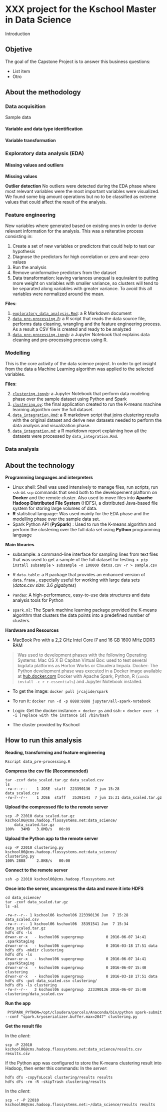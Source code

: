 XXX project for the Kschool Master in Data Science
===================

Introduction

## Objetive ##
The goal of the Capstone Project is to answer this business questions:

 - List item
 - Otro
## About the methodology ##

### Data acquisition

Sample data
####  Variable and data type identification
#### Variable transformation

### Exploratory data analysis (EDA)

#### Missing values and outliers
**Missing values**

**Outlier detection**
No outliers were detected during the EDA phase where most relevant variables were the most important variables were visualized. We found some big amount operations but no to be classified as extreme values that could affect the result of the analysis. 

### Feature engineering
New variables where generated based on existing ones in order to derive relevant information for the analysis.
This was a reiterative process consisting in:

 1. Create a set of new variables or predictors that could help to test our hypothesis
 2. Diagnose the predictors for high correlation or zero and near-zero values
 3. Run the analysis
 4. Remove uninformative predictors from the dataset
 5. Data transformation: leaving variances unequal is equivalent to putting more weight on variables with smaller variance, so clusters will tend to be separated along variables with greater variance. To avoid this all variables were normalized around the mean.

**Files**:

 1. [`exploratory_data_analysis.Rmd`](www.es.es "sdsd"): a R Markdown document
 2. [`data_pre-processing.R`](www.es.es "sdsd"): a R script that reads the data source file, performs data cleaning, wrangling and the feature engineering process. As a result a CSV file is created and ready to be analyzed
 3. [`data_pre-processing.ipnyb`](www.es.es "sdsd"): a Jupyter Notebook that explains data cleaning and pre-processing process using R. 

### Modelling

This is the core activity of the data science project. In order to get insight from the data a Machine Learning algorithm was applied to the selected variables.

**Files**:

 2. [`clustering.ipnyb`](www.es.es "sdsd"): a Jupyter Notebook that perform data modeling phase over the sample dataset using Python and Spark
 2.  [`clustering.py`](www.es.es "sdsd"): the final application created to run the K-means machine learning algorithm over the full dataset.
 3. [`data_integration.Rmd`](www.es.es "sdsd"): a R markdown script that joins clustering results with the original dataset and derive new datasets needed to perform the data analysis and visualization phase.
 4. [`data_integration.md`](www.es.es "sdsd"): a R markdown report explaining how all the datasets were processed by `data_integration.Rmd`.

### Data analysis

## About the technology ##
**Programming languages and interpreters**

 - Linux shell: Shell was used intensively to manage files, run scripts, run `ssh` os `scp` commands that send both to the developement plaftorm on **Docker** and the remote cluster. Also used to move files into **Apache Hadoop Distributed File System** (HDFS), a distributed Java-based file system for storing large volumes of data.
 - **R** statistical language: Was used mainly for the EDA phase and the modelling phase over the sample data set.
 - Spark Python API (**PySpark**) : Used to run the K-means algorithm and perform the clustering over the full data set using **Python** programming language 


**Main libraries**

 - subsample: a command-line interface for sampling lines from text files that was used to get a sample of the full dataset for testing. 
 `> pip install subsample`
 `> subsample -n 100000 datos.csv -r > sample.csv`
 
 - R `data.table`:  a R package that provides an enhanced version of `data.frame` , especially useful for working with large data sets (*datos.csv size:  3.6 gigabytes*) 
 - `Pandas`: A high-performance, easy-to-use data structures and data analysis tools for Python
 - `spark.ml`: The Spark machine learning package provided the K-means algorithm that clusters the data points into a predefined number of clusters.

**Hardware and Resources**

 - MacBook Pro with a 2,2 GHz Intel Core i7 and 16 GB 1600 MHz DDR3 RAM

> Was used to development phases with the following Operating Systems: 
> Mac OS X El Capitan
> Virtual Box: used to test several bigdata platforms as Horton Works or Cloudera Impala. 
> Docker: The Python development phase was executed in a Docker image available at [hub.docker.com](https://hub.docker.com/r/jrcajide/spark/ "hub.docker.com") Docker with Apache Spark, Python, R (`conda install -c r r-essentials`) and Jupyter Notebook installed. 

 - To get the image: `docker pull jrcajide/spark` 
 - To  run it: `docker run -d -p 8888:8888 jupyter/all-spark-notebook`
 - Login: Get the docker instance: `> docker ps` and ssh: `> docker exec -t -i [replace with the instance id] /bin/bash`


 - The cluster provided by Kschool

## How to run this analysis

**Reading, transforming and feature engineering**

    Rscript data_pre-processing.R 

**Compress the csv file (Recommended)**
    
    tar -zcvf data_scaled.tar.gz data_scaled.csv
    ls
    -rw-r--r--    1 JOSE  staff  223390136  7 jun 15:28
    data_scaled.csv
    -rw-r--r--    1 JOSE  staff   35391541  7 jun 15:31 data_scaled.tar.gz
**Upload the compressed file to the remote server**

    scp -P 22010 data_scaled.tar.gz kschool06@cms.hadoop.flossystems.net:data_science/
        data_scaled.tar.gz                                                                    100%   34MB   3.8MB/s   00:09  
**Upload the Python app to the remote server**

    scp -P 22010 clustering.py kschool06@cms.hadoop.flossystems.net:data_science/
    clustering.py                                                                         100% 2888     2.8KB/s   00:00   
**Connect to the remote server**

    ssh -p 22010 kschool06@cms.hadoop.flossystems.net

**Once into the server, uncompress the data and move it into HDFS**

    cd data_science/
    tar -zxvf data_scaled.tar.gz 
    ls -al
    
    -rw-r--r-- 1 kschool06 kschool06 223390136 Jun  7 15:28 data_scaled.csv
    -rw-r--r-- 1 kschool06 kschool06  35391541 Jun  7 15:34 data_scaled.tar.gz
    hdfs dfs -ls
    drwxr-xr-x   - kschool06 supergroup          0 2016-06-07 14:41 .sparkStaging
    drwxr-xr-x   - kschool06 supergroup          0 2016-03-18 17:51 data
    hdfs dfs -mkdir clustering
    hdfs dfs -ls
    drwxr-xr-x   - kschool06 supergroup          0 2016-06-07 14:41 .sparkStaging
    drwxr-xr-x   - kschool06 supergroup          0 2016-06-07 15:40 clustering
    drwxr-xr-x   - kschool06 supergroup          0 2016-03-18 17:51 data
    hdfs dfs -put data_scaled.csv clustering/
    hdfs dfs -ls clustering
    -rw-r--r--   3 kschool06 supergroup  223390136 2016-06-07 15:40 clustering/data_scaled.csv

**Run the app**

     PYSPARK_PYTHON=/opt/cloudera/parcels/Anaconda/bin/python spark-submit --conf "spark.kryoserializer.buffer.max=2047" clustering.py    

**Get the result file**

In the *client*:

    scp -P 22010 kschool06@cms.hadoop.flossystems.net:data_science/results.csv results.csv

If the Python app was configured to store the K-means clustering result into Hadoop, then enter this commands:
In the *server*:

    hdfs dfs -copyToLocal clustering/results results
    hdfs dfs -rm -R -skipTrash clustering/results
In the *client*:

    scp -r -P 22010 kschool06@cms.hadoop.flossystems.net:~/data_science/results results

  

  


    
    
    